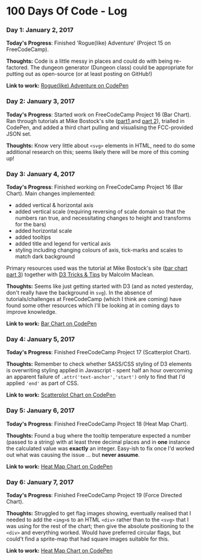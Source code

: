 # 100 Days Of Code - Log

### Day 1: January 2, 2017

**Today's Progress**: Finished 'Rogue(like) Adventure' (Project 15 on
  FreeCodeCamp).

**Thoughts:** Code is a little messy in places and could do with being
re-factored. The dungeon generator (Dungeon class) could be appropriate for
putting out as open-source (or at least posting on GitHub!)

**Link to work:** [Rogue(like) Adventure on CodePen](https://codepen.io/domwakeling/full/ObKvWq/)

### Day 2: January 3, 2017

**Today's Progress**: Started work on FreeCodeCamp Project 16 (Bar
  Chart). Ran through tutorials at Mike Bostock's site
  ([part1 ](https://bost.ocks.org/mike/bar/1) and
  [part 2](https://bost.ocks.org/mike/bar/2)), trialled in CodePen, and added a
  third chart pulling and visualising the FCC-provided JSON set.

**Thoughts:** Know very little about ```<svg>``` elements in HTML, need to do some
additional research on this; seems likely there will be more of this coming up!

### Day 3: January 4, 2017

**Today's Progress**: Finished working on FreeCodeCamp Project 16 (Bar
  Chart). Main changes implemented:

  - added vertical & horizontal axis
  - added vertical scale (requiring reversing of scale domain so that
  the numbers ran true, and necessitating changes to height and transforms for the bars)
  - added horizontal scale
  - added tooltips
  - added title and legend for vertical axis
  - styling including changing colours of axis, tick-marks and scales to match dark background

Primary resources used was the tutorial at Mike Bostock's site
  ([bar chart part 3](https://bost.ocks.org/mike/bar/3)) together with [D3 Tricks & Tips](https://leanpub.com/d3-t-and-t-v4/read) by Malcolm Maclean.

**Thoughts:** Seems like just getting started with D3 (and as noted yesterday, don't really have the background in ```svg```). In the absence of tutorials/challenges at FreeCodeCamp (which I think are coming) have found some other resources which I'll be looking at in coming days to improve knowledge.

**Link to work:** [Bar Chart on CodePen](https://codepen.io/domwakeling/full/XpWpmW/)

### Day 4: January 5, 2017

**Today's Progress**: Finished FreeCodeCamp Project 17 (Scatterplot
  Chart).

**Thoughts:** Remember to check whether SASS/CSS styling of D3 elements is
overwriting styling applied in Javascript - spent half an hour overcoming an
apparent failure  of ```.attr('text-anchor','start')``` only to find that I'd
applied ```'end'``` as part of CSS.

**Link to work:** [Scatterplot Chart on CodePen](https://codepen.io/domwakeling/full/wgBMWb)

### Day 5: January 6, 2017

**Today's Progress**: Finished FreeCodeCamp Project 18 (Heat Map
  Chart).

**Thoughts:** Found a bug where the tooltip temperature expected a number
  (passed to a string) with at least three decimal places and in **one** instance
  the calculated value was **exactly** an integer. Easy-ish to fix once I'd
  worked out what was causing the issue ... but **never asuume**.

**Link to work:** [Heat Map Chart on CodePen](https://codepen.io/domwakeling/full/KawqXJ/)

### Day 6: January 7, 2017

**Today's Progress**: Finished FreeCodeCamp Project 19 (Force Directed
  Chart).

**Thoughts:** Struggled to get flag images showing, eventually realised that
I needed to add the ```<img>```s to an HTML ```<div>``` rather than to
the ```<svg>``` that I was using for the rest of the chart; then give the
absolute positioning to the ```<div>``` and everything worked. Would have preferred
circular flags, but could't find a sprite-map that had square images suitable for this.

**Link to work:** [Heat Map Chart on CodePen](http://codepen.io/domwakeling/full/PWqKPB)
